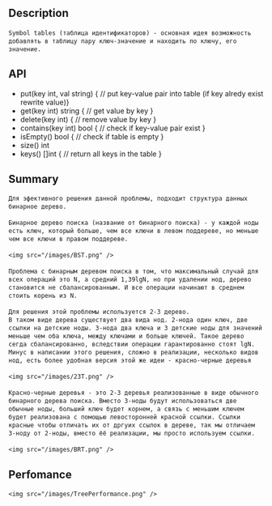 
## Description 
    Symbol tables (таблица идентификаторов) - основная идея возможность добавлять в таблицу пару ключ-значение и находить по ключу, его значение.
## API
- put(key int, val string) { // put key-value pair into table (if key alredy exist rewrite value)}
- get(key int) string { // get value by key }      
- delete(key int) { // remove value by key }      
- contains(key int) bool { // check if key-value pair exist  }
- isEmpty() bool { // check if table is empty }
- size() int      
- keys() []int { // return all keys in the table }      
## Summary
    Для эфективного решения данной проблемы, подходит структура данных бинарное дерево. 
    
    Бинарное дерево поиска (название от бинарного поиска) - у каждой ноды есть ключ, который больше, чем все ключи в левом поддереве, но меньше чем все ключи в правом поддереве.

    <img src="/images/BST.png" />
    
    Проблема с бинарным деревом поиска в том, что максимальный случай для всех операций это N, а средний 1,39lgN, но при удалении нод, дерево становится не сбалансированным. И все операции начинают в среднем стоить корень из N.

    Для решения этой проблемы используется 2-3 дерево. 
    В таком виде дерева существует два вида нод. 2-нода один ключ, две ссылки на детские ноды. 3-нода два ключа и 3 детские ноды для значений меньше чем оба ключа, между ключами и больше ключей. Такое дерево сегда сбалансированно, вследствии операции гарантированно стоят lgN.
    Минус в написании этого решения, сложно в реализации, несколько видов нод, есть более удобная версия этой же идеи - красно-черные деревья
    
    <img src="/images/23T.png" />

    Красно-черные деревья - это 2-3 деревья реализованные в виде обычного бинарного дерева поиска. Вместо 3-ноды будут использоваться две обычные ноды, больший ключ будет корнем, а связь с меньшим ключем будет реализована с помощью левосторонней красной ссылки. Ссылки красные чтобы отличать их от дргуих ссылок в дереве, так мы отличаем 3-ноду от 2-ноды, вместо ёё реализации, мы просто используем ссылки. 
    
    <img src="/images/BRT.png" />
## Perfomance
    <img src="/images/TreePerformance.png" />
